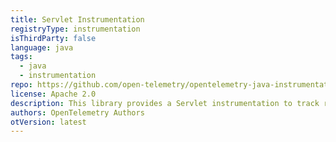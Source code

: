 ```yaml
---
title: Servlet Instrumentation
registryType: instrumentation
isThirdParty: false
language: java
tags:
  - java
  - instrumentation
repo: https://github.com/open-telemetry/opentelemetry-java-instrumentation/tree/master/instrumentation/servlet
license: Apache 2.0
description: This library provides a Servlet instrumentation to track requests through OpenTelemetry.
authors: OpenTelemetry Authors
otVersion: latest
---
```

